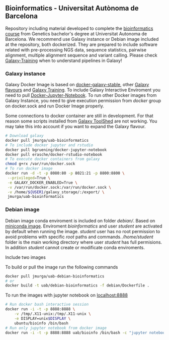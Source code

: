 ## Bioinformatics - Universitat Autònoma de Barcelona

Repository including material developed to complete the [bioinformatics course](https://stepik.org/course/1171/) from Genetics bachelor's degree at Universitat Autonoma de Barcelona. We recommend use Galaxy instance or Debian image included at the repository, both dockerized. They are prepared to include software related with pre-processing NGS data, sequence statistics, pairwise alignment, multiple alignment sequence and variant calling. Please check [Galaxy-Training](https://training.galaxyproject.org/training-material/) when to understand pipelines in Galaxy!

### Galaxy instance

Galaxy Docker Image is based on [docker-galaxy-stable](https://github.com/bgruening/docker-galaxy-stable), other [Galaxy flavours](https://github.com/bgruening/docker-galaxy-stable#List-of-Galaxy-flavours) and [Galaxy Training](https://galaxyproject.github.io/training-material/). To include Galaxy Interactive Enviroment you need to pull [Docker-Jupyter-Notebook](https://hub.docker.com/r/bgruening/docker-jupyter-notebook). To run other Docker images from Galaxy Instance, you need to give  execution permission from *docker* group on docker.sock and run Docker Image properly.

Some connections to docker container are still in development. For that reason some scripts installed from [Galaxy ToolShed](https://toolshed.g2.bx.psu.edu) are not working. You may take this into account if you want to expand the Galaxy flavour.

```bash 
# Download galaxy 
docker pull jmurga/uab-bioinformatics
# To include docker jupyter and rstudio
docker pull bgruening/docker-jupyter-notebook
docker pull erasche/docker-rstudio-notebook
# To execute docker containers from galaxy
chmod g+rx /var/run/docker.sock
# To run docker image
docker run -d -t -p 8080:80 -p 8021:21 -p 8800:8800 \
 --privileged=True \
 -e GALAXY_DOCKER_ENABLED=True \
 -v /var/run/docker.sock:/var/run/docker.sock \
 -v /home/${USER}/galaxy_storage/:/export/ \
 jmurga/uab-bioinformatics
```

### Debian image
Debian image conda enviroment is included on folder *debian/*. Based on [miniconda image](https://hub.docker.com/r/continuumio/miniconda3). Enviroment *bioinformatics* and user *student* are activated by default when running the image. *student* user has no root permission to avoid problems with specific *root* paths and commands. */home/student* folder is the main working directory where user *student* has full permisions. In addition *student* cannot create or modificate conda enviroments.

Include two images 

To build or pull the image run the following commands
```bash 
docker pull jmurga/uab-debian-bioinformatics
# or
docker build -t uab/debian-bioinformatics -f debian/Dockerfile .
```

To run the images with jupyter notebook on [localhost:8888](http://localhost:8888)

```bash
# Run docker bash interactive session
docker run -i -t -p 8888:8888 \
	-v /tmp/.X11-unix:/tmp/.X11-unix \
    -e DISPLAY=unix$DISPLAY \
    ubuntu/bioinfo /bin/bash
# Run only jupyter notebook from docker image
docker run -i -t -p 8888:8888 uab/bioinfo /bin/bash -c "jupyter notebook --ip='*' --port=8888 --no-browser"
```